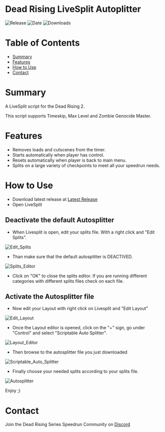# Dead Rising LiveSplit Autoplitter
![Release](https://img.shields.io/github/v/release/PNPS-Edge/DeadRising2_LiveSplit_Autosplitter?label=current%20release&style=for-the-badge)
![Date](https://img.shields.io/github/release-date/PNPS-Edge/DeadRising2_LiveSplit_Autosplitter?style=for-the-badge)
![Downloads](https://img.shields.io/github/downloads/PNPS-Edge/DeadRising2_LiveSplit_Autosplitter/total?color=%23007EC6&style=for-the-badge)

# Table of Contents
- [Summary](https://github.com/PNPS-Edge/DeadRising2_LiveSplit_Autosplitter#summary)
- [Features](https://github.com/PNPS-Edge/DeadRising2_LiveSplit_Autosplitter#features)
- [How to Use](https://github.com/PNPS-Edge/DeadRising2_LiveSplit_Autosplitter#how-to-use)
- [Contact](https://github.com/PNPS-Edge/DeadRising2_LiveSplit_Autosplitter#contact)


# Summary
A LiveSplit script for the Dead Rising 2.

This script supports Timeskip, Max Level and Zombie Genocide Master.

# Features
  - Removes loads and cutscenes from the timer.
  - Starts automatically when player has control.
  - Resets automatically when player is back to main menu.
  - Splits on a large variety of checkpoints to meet all your speedrun needs. 

# How to Use
- Download latest release at [Latest Release](https://github.com/PNPS-Edge/DeadRising_LiveSplit_Autosplitter/releases/latest)
- Open LiveSplit

## Deactivate the default Autosplitter
- When Livesplit is open, edit your splits file. With a right click and "Edit Splits".

![Edit_Splits](https://user-images.githubusercontent.com/42294009/129011086-37fbcb36-379f-4090-92e6-8566ec545787.png)

- Than make sure that the default autosplitter is DEACTIVED.

![Splits_Editor](https://user-images.githubusercontent.com/42294009/129011434-0e23fc9d-c7cc-4c2a-907c-ed588c859607.png)

- Click on "OK" to close the splits editor.
If you are running different categories with different splits files check on each file.

## Activate the Autosplitter file

- Now edit your Layout with right click on Livesplit and "Edit Layout"

![Edit_Layout](https://user-images.githubusercontent.com/42294009/129011751-a0346850-4ee7-41ad-b34a-68e892406df6.png)

- Once the Layout editor is opened, click on the "+" sign, go under "Control" and select "Scriptable Auto Splitter".

![Layout_Editor](https://user-images.githubusercontent.com/42294009/129011792-f79af6e3-c54b-4064-935d-f90bb6d4e659.png)

- Then browse to the autosplitter file you just downloaded

![Scriptable_Auto_Splitter](https://user-images.githubusercontent.com/42294009/129011823-2fe8557d-5eee-4f15-9fbe-22465d0c6b40.png)

- Finally choose your needed splits according to your splits file.

![Autosplitter](https://user-images.githubusercontent.com/42294009/129011878-2657f296-5393-4621-94a9-80a1671a6911.png)

Enjoy ;)

# Contact
Join the Dead Rising Series Speedrun Community on [Discord](https://discord.com/invite/5ac3ZfV)
